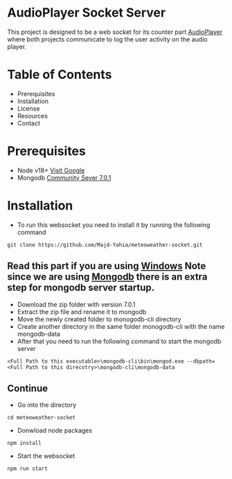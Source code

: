 # AudioPlayer Socket Server
This project is designed to be a web socket for its counter part [AudioPlayer](https://github.com/Majd-Yahia/meteoweather-player) where both projects communicate to log the user activity on the audio player.

# Table of Contents
- Prerequisites
- Installation
- License
- Resources
- Contact

# Prerequisites
- Node v18+ [Visit Google](https://nodejs.org/en/download)
- Mongodb [Community Sever 7.0.1](https://www.mongodb.com/download-center/community/releases)

# Installation
- To run this websocket you need to install it by running the following command
```
git clone https://github.com/Majd-Yahia/meteoweather-socket.git
```

## Read this part if you are using [Windows](https://www.microsoft.com/en-jo/) Note since we are using [Mongodb](https://www.mongodb.com/download-center/community/releases) there is an extra step for mongodb server startup.
- Download the zip folder with version 7.0.1
- Extract the zip file and rename it to mongodb
- Move the newly created folder to monogodb-cli directory
- Create another directory in the same folder monogodb-cli with the name mongodb-data
- After that you need to run the following command to start the mongodb server
```
<Full Path to this executable>\mongodb-cli\bin\mongod.exe --dbpath=<Full Path to this direcotry>\mongodb-cli\mongodb-data
```

## Continue
- Go into the directory
```
cd meteoweather-socket
```
- Donwload node packages
```
npm install
```
- Start the websocket
```
npm run start
```
